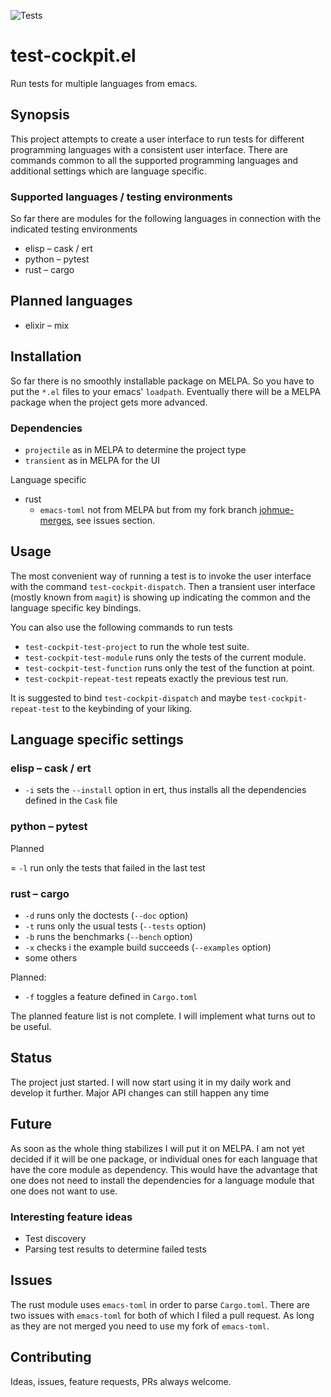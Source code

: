 ![Tests](https://github.com/johannes-mueller/test-cockpit.el/workflows/Tests/badge.svg)

# test-cockpit.el

Run tests for multiple languages from emacs.


## Synopsis

This project attempts to create a user interface to run tests for different
programming languages with a consistent user interface. There are commands
common to all the supported programming languages and additional settings which
are language specific.

### Supported languages / testing environments

So far there are modules for the following languages in connection with the
indicated testing environments

* elisp – cask / ert
* python – pytest
* rust – cargo

## Planned languages

* elixir – mix


## Installation

So far there is no smoothly installable package on MELPA. So you have to put
the `*.el` files to your emacs' `loadpath`. Eventually there will be a MELPA
package when the project gets more advanced.

### Dependencies

* `projectile` as in MELPA to determine the project type
* `transient` as in MELPA for the UI

Language specific

* rust
  - `emacs-toml` not from MELPA but from my fork branch
    [johmue-merges](https://github.com/johannes-mueller/emacs-toml/tree/johmue-merges),
    see issues section.


## Usage

The most convenient way of running a test is to invoke the user interface with
the command `test-cockpit-dispatch`. Then a transient user interface (mostly
known from `magit`) is showing up indicating the common and the language
specific key bindings.

You can also use the following commands to run tests

* `test-cockpit-test-project` to run the whole test suite.
* `test-cockpit-test-module` runs only the tests of the current module.
* `test-cockpit-test-function` runs only the test of the function at point.
* `test-cockpit-repeat-test` repeats exactly the previous test run.

It is suggested to bind `test-cockpit-dispatch` and maybe
`test-cockpit-repeat-test` to the keybinding of your liking.


## Language specific settings

### elisp – cask / ert

* `-i` sets the `--install` option in ert, thus installs all the dependencies
  defined in the `Cask` file


### python – pytest

Planned

= `-l` run only the tests that failed in the last test

### rust – cargo

* `-d` runs only the doctests (`--doc` option)
* `-t` runs only the usual tests (`--tests` option)
* `-b` runs the benchmarks (`--bench` option)
* `-x` checks i the example build succeeds (`--examples` option)
* some others

Planned:
* `-f` toggles a feature defined in `Cargo.toml`


The planned feature list is not complete. I will implement what turns out to be
useful.


## Status

The project just started. I will now start using it in my daily work and
develop it further. Major API changes can still happen any time


## Future

As soon as the whole thing stabilizes I will put it on MELPA. I am not yet
decided if it will be one package, or individual ones for each language that
have the core module as dependency. This would have the advantage that one does
not need to install the dependencies for a language module that one does not
want to use.

### Interesting feature ideas

* Test discovery
* Parsing test results to determine failed tests

## Issues

The rust module uses `emacs-toml` in order to parse `Cargo.toml`. There are two
issues with `emacs-toml` for both of which I filed a pull request. As long as
they are not merged you need to use my fork of `emacs-toml`.


## Contributing

Ideas, issues, feature requests, PRs always welcome.

